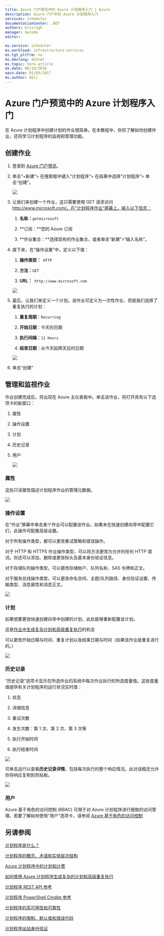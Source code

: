 ```yaml
---
title: Azure 门户预览中的 Azure 计划程序入门 | Azure
description: Azure 门户中的 Azure 计划程序入门
services: scheduler
documentationCenter: .NET
authors: krisragh
manager: dwrede
editor: 

ms.service: scheduler
ms.workload: infrastructure-services
ms.tgt_pltfrm: na
ms.devlang: dotnet
ms.topic: hero-article
ms.date: 08/10/2016
wacn.date: 01/03/2017
ms.author: deli
---
```


# Azure 门户预览中的 Azure 计划程序入门

在 Azure 计划程序中创建计划的作业很简单。在本教程中，你将了解如何创建作业。还将学习计划程序的监视和管理功能。

## 创建作业

1.  登录到 [Azure 门户预览](https://portal.azure.cn/)。

2.  单击“+新建”> 在搜索框中键入“计划程序”> 在结果中选择“计划程序”> 单击“创建”。

     ![][marketplace-create]

3.  让我们来创建一个作业，这只需要使用 GET 请求访问 http://www.microsoft.com/。在“计划程序作业”屏幕上，输入以下信息：

    1.  **名称：**`getmicrosoft`

    2.  **订阅：**您的 Azure 订阅

    3.  **作业集合：**选择现有的作业集合，或者单击“新建”>“输入名称”。

4.  接下来，在“操作设置”中，定义以下值：

    1.  **操作类型：**` HTTP`

    2.  **方法：**`GET`

    3.  **URL：**` http://www.microsoft.com`

      ![][action-settings]  

5.  最后，让我们来定义一个计划。该作业可定义为一次性作业，但是我们选择了重复执行的计划：

    1. **重复周期**：`Recurring`

    2. **开始日期**：今天的日期

    3. **执行间隔**：`12 Hours`

    4. **结束日期**：从今天起两天后的日期

      ![][recurrence-schedule]  

6.  单击“创建”

## 管理和监视作业

作业创建完成后，将出现在 Azure 主仪表板中。单击该作业，将打开具有以下选项卡的新窗口：

1.  属性

2.  操作设置

3.  计划

4.  历史记录

5.  用户

    ![][job-overview]

### 属性

这些只读属性描述计划程序作业的管理元数据。

   ![][job-properties]

### 操作设置

在“作业”屏幕中单击某个作业可以配置该作业。如果未在快速创建向导中配置它们，此操作可配置高级设置。

对于所有操作类型，都可以更改重试策略和错误操作。

对于 HTTP 和 HTTPS 作业操作类型，可以将方法更改为允许的任何 HTTP 谓词。你还可以添加、删除或更改标头及基本身份验证信息。

对于存储队列操作类型，可以更改存储帐户、队列名称、SAS 令牌和正文。

对于服务总线操作类型，可以更改命名空间、主题/队列路径、身份验证设置、传输类型、消息属性和消息正文。

   ![][job-action-settings]

### 计划

如果想要更改快速创建向导中创建的计划，此处能够重新配置该计划。

这是[作业中生成复杂计划和高级重复执行](./scheduler-advanced-complexity.md)的机会

可以更改开始日期与时间、重复计划以及结束日期与时间（如果该作业是重复进行的。）

   ![][job-schedule]

### 历史记录

“历史记录”选项卡显示在所选作业的系统中每次作业执行的所选度量值。这些度量值提供有关计划程序的运行状况实时值：

1.  状态

2.  详细信息

3.  重试次数

4.  发生次数：第 1 次、第 2 次、第 3 次等

5.  执行开始时间

6.  执行结束时间

   ![][job-history]  

可单击运行以查看**历史记录详情**，包括每次执行的整个响应情况。此对话框还允许你将响应复制到剪贴板。

   ![][job-history-details]

### 用户

Azure 基于角色的访问控制 (RBAC) 可用于对 Azure 计划程序进行细致的访问管理。若要了解如何使用“用户”选项卡，请参阅 [Azure 基于角色的访问控制](../active-directory/role-based-access-control-configure.md)

## 另请参阅

 [计划程序是什么？](./scheduler-intro.md)

 [计划程序的概念、术语和实体层次结构](./scheduler-concepts-terms.md)

 [Azure 计划程序中的计划和计费](./scheduler-plans-billing.md)

 [如何使用 Azure 计划程序生成复杂的计划和高级重复执行](./scheduler-advanced-complexity.md)

 [计划程序 REST API 参考](https://msdn.microsoft.com/zh-CN/library/dn528946)

 [计划程序 PowerShell Cmdlet 参考](./scheduler-powershell-reference.md)

 [计划程序的高可用性和可靠性](./scheduler-high-availability-reliability.md)

 [计划程序的限制、默认值和错误代码](./scheduler-limits-defaults-errors.md)

 [计划程序出站身份验证](./scheduler-outbound-authentication.md)

[marketplace-create]: ./media/scheduler-get-started-portal/scheduler-v2-portal-marketplace-create.png
[action-settings]: ./media/scheduler-get-started-portal/scheduler-v2-portal-action-settings.png
[recurrence-schedule]: ./media/scheduler-get-started-portal/scheduler-v2-portal-recurrence-schedule.png
[job-properties]: ./media/scheduler-get-started-portal/scheduler-v2-portal-job-properties.png
[job-overview]: ./media/scheduler-get-started-portal/scheduler-v2-portal-job-overview-1.png
[job-action-settings]: ./media/scheduler-get-started-portal/scheduler-v2-portal-job-action-settings.png
[job-schedule]: ./media/scheduler-get-started-portal/scheduler-v2-portal-job-schedule.png
[job-history]: ./media/scheduler-get-started-portal/scheduler-v2-portal-job-history.png
[job-history-details]: ./media/scheduler-get-started-portal/scheduler-v2-portal-job-history-details.png

[1]: ./media/scheduler-get-started-portal/scheduler-get-started-portal001.png
[2]: ./media/scheduler-get-started-portal/scheduler-get-started-portal002.png
[3]: ./media/scheduler-get-started-portal/scheduler-get-started-portal003.png
[4]: ./media/scheduler-get-started-portal/scheduler-get-started-portal004.png
[5]: ./media/scheduler-get-started-portal/scheduler-get-started-portal005.png
[6]: ./media/scheduler-get-started-portal/scheduler-get-started-portal006.png
[7]: ./media/scheduler-get-started-portal/scheduler-get-started-portal007.png
[8]: ./media/scheduler-get-started-portal/scheduler-get-started-portal008.png
[9]: ./media/scheduler-get-started-portal/scheduler-get-started-portal009.png
[10]: ./media/scheduler-get-started-portal/scheduler-get-started-portal010.png
[11]: ./media/scheduler-get-started-portal/scheduler-get-started-portal011.png
[12]: ./media/scheduler-get-started-portal/scheduler-get-started-portal012.png
[13]: ./media/scheduler-get-started-portal/scheduler-get-started-portal013.png
[14]: ./media/scheduler-get-started-portal/scheduler-get-started-portal014.png
[15]: ./media/scheduler-get-started-portal/scheduler-get-started-portal015.png

<!---HONumber=Mooncake_Quality_Review_1230_2016-->